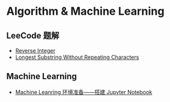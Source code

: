 # Algorithm & Machine Learning

##  LeeCode 题解

* [Reverse Integer](/AI/reverse-integer.md)
* [Longest Substring Without Repeating Characters](longest-substring.md)

## Machine Learning

* [Machine Leanring 环境准备——搭建 Jupyter Notebook](/AI/ready_for_machine_learning.md)

